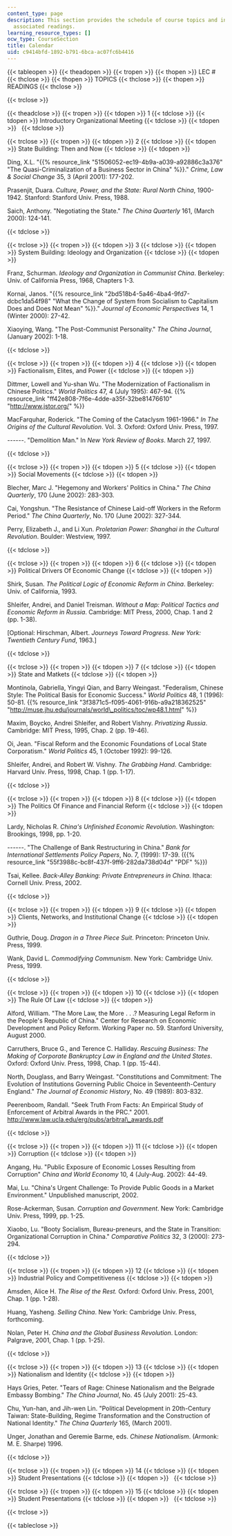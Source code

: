 ```yaml
---
content_type: page
description: This section provides the schedule of course topics and information on
  associated readings.
learning_resource_types: []
ocw_type: CourseSection
title: Calendar
uid: c9414bfd-1892-b791-6bca-ac07fc6b4416
---
```


{{< tableopen >}}
{{< theadopen >}}
{{< tropen >}}
{{< thopen >}}
LEC #
{{< thclose >}}
{{< thopen >}}
TOPICS
{{< thclose >}}
{{< thopen >}}
READINGS
{{< thclose >}}

{{< trclose >}}

{{< theadclose >}}
{{< tropen >}}
{{< tdopen >}}
1
{{< tdclose >}}
{{< tdopen >}}
Introductory Organizational Meeting
{{< tdclose >}}
{{< tdopen >}}
 
{{< tdclose >}}

{{< trclose >}}
{{< tropen >}}
{{< tdopen >}}
2
{{< tdclose >}}
{{< tdopen >}}
State Building: Then and Now
{{< tdclose >}}
{{< tdopen >}}


Ding, X.L. "{{% resource_link "51506052-ec19-4b9a-a039-a92886c3a376" "The Quasi-Criminalization of a Business Sector in China" %}}." _Crime, Law & Social Change_ 35, 3 (April 2001): 177-202.

Prasenjit, Duara. _Culture, Power, and the State: Rural North China_, 1900-1942. Stanford: Stanford Univ. Press, 1988.

Saich, Anthony. "Negotiating the State." _The China Quarterly_ 161, (March 2000): 124-141.


{{< tdclose >}}

{{< trclose >}}
{{< tropen >}}
{{< tdopen >}}
3
{{< tdclose >}}
{{< tdopen >}}
System Building: Ideology and Organization
{{< tdclose >}}
{{< tdopen >}}


Franz, Schurman. _Ideology and Organization in Communist China_. Berkeley: Univ. of California Press, 1968, Chapters 1-3.

Kornai, Janos. "{{% resource_link "2bd518b4-5a46-4ba4-9fd7-dcbc1da54f98" "What the Change of System from Socialism to Capitalism Does and Does Not Mean" %}}." _Journal of Economic Perspectives_ 14, 1 (Winter 2000): 27-42.

Xiaoying, Wang. "The Post-Communist Personality." _The China Journal_, (January 2002): 1-18.


{{< tdclose >}}

{{< trclose >}}
{{< tropen >}}
{{< tdopen >}}
4
{{< tdclose >}}
{{< tdopen >}}
Factionalism, Elites, and Power
{{< tdclose >}}
{{< tdopen >}}


Dittmer, Lowell and Yu-shan Wu. "The Modernization of Factionalism in Chinese Politics." _World Politics_ 47, 4 (July 1995): 467-94. {{% resource_link "ff42e808-7f6e-4dde-a35f-32be81476610" "http://www.jstor.org/" %}}

MacFarquhar, Roderick. "The Coming of the Cataclysm 1961-1966." _In The Origins of the Cultural Revolution_. Vol. 3. Oxford: Oxford Univ. Press, 1997.

\------. "Demolition Man." In _New York Review of Books_. March 27, 1997.


{{< tdclose >}}

{{< trclose >}}
{{< tropen >}}
{{< tdopen >}}
5
{{< tdclose >}}
{{< tdopen >}}
Social Movements
{{< tdclose >}}
{{< tdopen >}}


Blecher, Marc J. "Hegemony and Workers' Politics in China." _The China Quarterly_, 170 (June 2002): 283-303.

Cai, Yongshun. "The Resistance of Chinese Laid-off Workers in the Reform Period." _The China Quarterly_, No. 170 (June 2002): 327-344.

Perry, Elizabeth J., and Li Xun. _Proletarian Power: Shanghai in the Cultural Revolution_. Boulder: Westview, 1997.


{{< tdclose >}}

{{< trclose >}}
{{< tropen >}}
{{< tdopen >}}
6
{{< tdclose >}}
{{< tdopen >}}
Political Drivers Of Economic Change
{{< tdclose >}}
{{< tdopen >}}


Shirk, Susan. _The Political Logic of Economic Reform in China_. Berkeley: Univ. of California, 1993.

Shleifer, Andrei, and Daniel Treisman. _Without a Map: Political Tactics and Economic Reform in Russia_. Cambridge: MIT Press, 2000, Chap. 1 and 2 (pp. 1-38).

\[Optional: Hirschman, Albert. _Journeys Toward Progress. New York: Twentieth Century Fund_, 1963.\]


{{< tdclose >}}

{{< trclose >}}
{{< tropen >}}
{{< tdopen >}}
7
{{< tdclose >}}
{{< tdopen >}}
State and Matkets
{{< tdclose >}}
{{< tdopen >}}


Montinola, Gabriella, Yingyi Qian, and Barry Weingast. "Federalism, Chinese Style: The Political Basis for Economic Success." _World Politics_ 48, 1 (1996): 50-81. {{% resource_link "3f3871c5-f095-4061-916b-a9a218362525" "http://muse.jhu.edu/journals/world\_politics/toc/wp48.1.html" %}}

Maxim, Boycko, Andrei Shleifer, and Robert Vishny. _Privatizing Russia_. Cambridge: MIT Press, 1995, Chap. 2 (pp. 19-46).

Oi, Jean. "Fiscal Reform and the Economic Foundations of Local State Corporatism." _World Politics_ 45, 1 (October 1992): 99-126.

Shleifer, Andrei, and Robert W. Vishny. _The Grabbing Hand_. Cambridge: Harvard Univ. Press, 1998, Chap. 1 (pp. 1-17).


{{< tdclose >}}

{{< trclose >}}
{{< tropen >}}
{{< tdopen >}}
8
{{< tdclose >}}
{{< tdopen >}}
The Politics Of Finance and Financial Reform
{{< tdclose >}}
{{< tdopen >}}


Lardy, Nicholas R. _China's Unfinished Economic Revolution_. Washington: Brookings, 1998, pp. 1-20.

\------. "The Challenge of Bank Restructuring in China." _Bank for International Settlements Policy Papers_, No. 7, (1999): 17-39. ({{% resource_link "55f3988c-bc8f-437f-9ff6-282da738d04d" "PDF" %}})

Tsai, Kellee. _Back-Alley Banking: Private Entrepreneurs in China_. Ithaca: Cornell Univ. Press, 2002.


{{< tdclose >}}

{{< trclose >}}
{{< tropen >}}
{{< tdopen >}}
9
{{< tdclose >}}
{{< tdopen >}}
Clients, Networks, and Institutional Change
{{< tdclose >}}
{{< tdopen >}}


Guthrie, Doug. _Dragon in a Three Piece Suit_. Princeton: Princeton Univ. Press, 1999.

Wank, David L. _Commodifying Communism_. New York: Cambridge Univ. Press, 1999.


{{< tdclose >}}

{{< trclose >}}
{{< tropen >}}
{{< tdopen >}}
10
{{< tdclose >}}
{{< tdopen >}}
The Rule Of Law
{{< tdclose >}}
{{< tdopen >}}


Alford, William. "The More Law, the More . . .? Measuring Legal Reform in the People's Republic of China." Center for Research on Economic Development and Policy Reform. Working Paper no. 59. Stanford University, August 2000.

Carruthers, Bruce G., and Terence C. Halliday. _Rescuing Business: The Making of Corporate Bankruptcy Law in England and the United States_. Oxford: Oxford Univ. Press, 1998, Chap. 1 (pp. 15-44).

North, Douglass, and Barry Weingast. "Constitutions and Commitment: The Evolution of Institutions Governing Public Choice in Seventeenth-Century England." _The Journal of Economic History_, No. 49 (1989): 803-832.

Peerenboom, Randall. "Seek Truth From Facts: An Empirical Study of Enforcement of Arbitral Awards in the PRC." 2001. http://www.law.ucla.edu/erg/pubs/arbitral\_awards.pdf


{{< tdclose >}}

{{< trclose >}}
{{< tropen >}}
{{< tdopen >}}
11
{{< tdclose >}}
{{< tdopen >}}
Corruption
{{< tdclose >}}
{{< tdopen >}}


Angang, Hu. "Public Exposure of Economic Losses Resulting from Corruption" _China and World Economy_ 10, 4 (July-Aug. 2002): 44-49.

Mai, Lu. "China's Urgent Challenge: To Provide Public Goods in a Market Environment." Unpublished manuscript, 2002.

Rose-Ackerman, Susan. _Corruption and Government_. New York: Cambridge Univ. Press, 1999, pp. 1-25.

Xiaobo, Lu. "Booty Socialism, Bureau-preneurs, and the State in Transition: Organizational Corruption in China." _Comparative Politics_ 32, 3 (2000): 273-294.


{{< tdclose >}}

{{< trclose >}}
{{< tropen >}}
{{< tdopen >}}
12
{{< tdclose >}}
{{< tdopen >}}
Industrial Policy and Competitiveness
{{< tdclose >}}
{{< tdopen >}}


Amsden, Alice H. _The Rise of the Rest._ Oxford: Oxford Univ. Press, 2001, Chap. 1 (pp. 1-28).

Huang, Yasheng. _Selling China_. New York: Cambridge Univ. Press, forthcoming.

Nolan, Peter H. _China and the Global Business Revolution_. London: Palgrave, 2001, Chap. 1 (pp. 1-25).


{{< tdclose >}}

{{< trclose >}}
{{< tropen >}}
{{< tdopen >}}
13
{{< tdclose >}}
{{< tdopen >}}
Nationalism and Identity
{{< tdclose >}}
{{< tdopen >}}


Hays Gries, Peter. "Tears of Rage: Chinese Nationalism and the Belgrade Embassy Bombing." _The China Journal_, No. 45 (July 2001): 25-43.

Chu, Yun-han, and Jih-wen Lin. "Political Development in 20th-Century Taiwan: State-Building, Regime Transformation and the Construction of National Identity." _The China Quarterly_ 165, (March 2001).

Unger, Jonathan and Geremie Barme, eds. _Chinese Nationalism_. (Armonk: M. E. Sharpe) 1996.


{{< tdclose >}}

{{< trclose >}}
{{< tropen >}}
{{< tdopen >}}
14
{{< tdclose >}}
{{< tdopen >}}
Student Presentations
{{< tdclose >}}
{{< tdopen >}}
 
{{< tdclose >}}

{{< trclose >}}
{{< tropen >}}
{{< tdopen >}}
15
{{< tdclose >}}
{{< tdopen >}}
Student Presentations
{{< tdclose >}}
{{< tdopen >}}
 
{{< tdclose >}}

{{< trclose >}}

{{< tableclose >}}